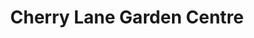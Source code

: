 ---
title: "Cherry Lane Garden Centre"
url: /diss/cherry-lane-garden-centre/
shop: Garten-Center
---